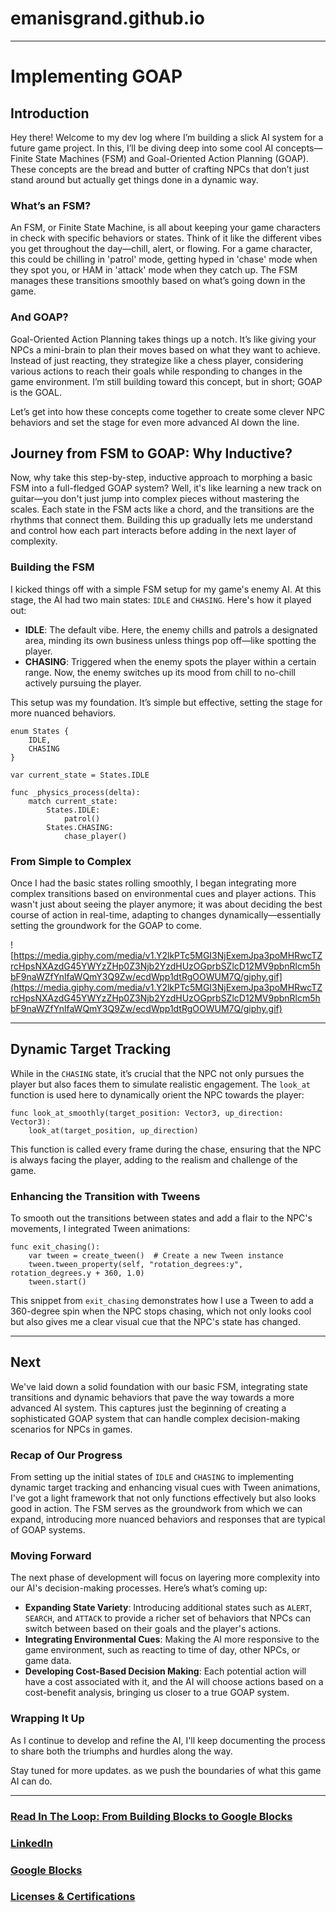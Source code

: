 # emanisgrand.github.io

---

# Implementing GOAP

## Introduction

Hey there! Welcome to my dev log where I’m building a slick AI system for a future game project. In this, I’ll be diving deep into some cool AI concepts—Finite State Machines (FSM) and Goal-Oriented Action Planning (GOAP). These concepts are the bread and butter of crafting NPCs that don’t just stand around but actually get things done in a dynamic way.

### What’s an FSM?

An FSM, or Finite State Machine, is all about keeping your game characters in check with specific behaviors or states. Think of it like the different vibes you get throughout the day—chill, alert, or flowing. For a game character, this could be chilling in 'patrol' mode, getting hyped in 'chase' mode when they spot you, or HAM in 'attack' mode when they catch up. The FSM manages these transitions smoothly based on what’s going down in the game.

### And GOAP?

Goal-Oriented Action Planning takes things up a notch. It’s like giving your NPCs a mini-brain to plan their moves based on what they want to achieve. Instead of just reacting, they strategize like a chess player, considering various actions to reach their goals while responding to changes in the game environment. I’m still building toward this concept, but in short; GOAP is the GOAL.

Let’s get into how these concepts come together to create some clever NPC behaviors and set the stage for even more advanced AI down the line.

## Journey from FSM to GOAP: Why Inductive?

Now, why take this step-by-step, inductive approach to morphing a basic FSM into a full-fledged GOAP system? Well, it's like learning a new track on guitar—you don't just jump into complex pieces without mastering the scales. Each state in the FSM acts like a chord, and the transitions are the rhythms that connect them. Building this up gradually lets me understand and control how each part interacts before adding in the next layer of complexity.

### Building the FSM

I kicked things off with a simple FSM setup for my game's enemy AI. At this stage, the AI had two main states: `IDLE` and `CHASING`. Here's how it played out:

- **IDLE**: The default vibe. Here, the enemy chills and patrols a designated area, minding its own business unless things pop off—like spotting the player.
- **CHASING**: Triggered when the enemy spots the player within a certain range. Now, the enemy switches up its mood from chill to no-chill actively pursuing the player.

This setup was my foundation. It’s simple but effective, setting the stage for more nuanced behaviors.

```
enum States {
    IDLE,
    CHASING
}

var current_state = States.IDLE

func _physics_process(delta):
    match current_state:
        States.IDLE:
            patrol()
        States.CHASING:
            chase_player()

```

### From Simple to Complex

Once I had the basic states rolling smoothly, I began integrating more complex transitions based on environmental cues and player actions. This wasn't just about seeing the player anymore; it was about deciding the best course of action in real-time, adapting to changes dynamically—essentially setting the groundwork for the GOAP to come.

![https://media.giphy.com/media/v1.Y2lkPTc5MGI3NjExemJpa3poMHRwcTZrcHpsNXAzdG45YWYzZHp0Z3Njb2YzdHUzOGprbSZlcD12MV9pbnRlcm5hbF9naWZfYnlfaWQmY3Q9Zw/ecdWpp1dtRgOOWUM7Q/giphy.gif](https://media.giphy.com/media/v1.Y2lkPTc5MGI3NjExemJpa3poMHRwcTZrcHpsNXAzdG45YWYzZHp0Z3Njb2YzdHUzOGprbSZlcD12MV9pbnRlcm5hbF9naWZfYnlfaWQmY3Q9Zw/ecdWpp1dtRgOOWUM7Q/giphy.gif)

---

## Dynamic Target Tracking

While in the `CHASING` state, it’s crucial that the NPC not only pursues the player but also faces them to simulate realistic engagement. The `look_at` function is used here to dynamically orient the NPC towards the player:

```
func look_at_smoothly(target_position: Vector3, up_direction: Vector3):
    look_at(target_position, up_direction)

```

This function is called every frame during the chase, ensuring that the NPC is always facing the player, adding to the realism and challenge of the game.

### Enhancing the Transition with Tweens

To smooth out the transitions between states and add a flair to the NPC's movements, I integrated Tween animations:

```
func exit_chasing():
    var tween = create_tween()  # Create a new Tween instance
    tween.tween_property(self, "rotation_degrees:y", rotation_degrees.y + 360, 1.0)
    tween.start()

```

This snippet from `exit_chasing` demonstrates how I use a Tween to add a 360-degree spin when the NPC stops chasing, which not only looks cool but also gives me a clear visual cue that the NPC's state has changed. 

---

## Next

We've laid down a solid foundation with our basic FSM, integrating state transitions and dynamic behaviors that pave the way towards a more advanced AI system. This captures just the beginning of creating a sophisticated GOAP system that can handle complex decision-making scenarios for NPCs in games.

### Recap of Our Progress

From setting up the initial states of `IDLE` and `CHASING` to implementing dynamic target tracking and enhancing visual cues with Tween animations, I've got a light framework that not only functions effectively but also looks good in action. The FSM serves as the groundwork from which we can expand, introducing more nuanced behaviors and responses that are typical of GOAP systems.

### Moving Forward

The next phase of development will focus on layering more complexity into our AI's decision-making processes. Here’s what’s coming up:

- **Expanding State Variety**: Introducing additional states such as `ALERT`, `SEARCH`, and `ATTACK` to provide a richer set of behaviors that NPCs can switch between based on their goals and the player's actions.
- **Integrating Environmental Cues**: Making the AI more responsive to the game environment, such as reacting to time of day, other NPCs, or game data.
- **Developing Cost-Based Decision Making**: Each potential action will have a cost associated with it, and the AI will choose actions based on a cost-benefit analysis, bringing us closer to a true GOAP system.

### Wrapping It Up

As I continue to develop and refine the AI, I'll keep documenting the process to share both the triumphs and hurdles along the way.

Stay tuned for more updates. as we push the boundaries of what this game AI can do.

---
### [Read In The Loop: From Building Blocks to Google Blocks](./in-the-loop.md)
### [LinkedIn](https://www.linkedin.com/in/emanuel-martinez-80118760/)
### [Google Blocks](https://sites.google.com/view/em4ngifs/blocks)
### [Licenses & Certifications](https://sites.google.com/view/em4ngifs/38?authuser=0)

